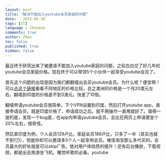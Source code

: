 ```yaml
---
layout: post
title: "解决不能加入youtube会员家庭的问题"
date:   2022-05-30
tags: [IT]
language : Chinese
comments: true
author: Zhen
toc: false
published: true
hidden: false
---
```

最近终于研究出来了被邀请不能加入youtube家庭的问题，之前白白交了好几年的youtube会员家庭价格。现在终于可以带领5个小伙伴一起享受youtube会员了。

首先这个问题的出现是因为我们都翻墙出去买youtube会员。为什么呢？便宜啊！可以[点这个链接](https://www.rockyhsu.com/youtube-premium-prices-country/)看看不同地区的价格比较。总之澳洲的价格是一个月20澳元左右，翻墙到印度的价格是不到3澳元。快差了10倍。

翻墙申请youtube会员很简单，下个VPN设置到印度，然后打开youtube app，直接申请会员，就是印度价格了，申请成功之后，就不用操作一直用就好了。值得一提的是，发现一个bug是，在app内申请youtube会员，会比在网页上申请便宜个20%左右，很奇怪。

然后拿印度为例，个人会员129卢比，家庭会员189卢比，只多了一半（其实也就不到1刀），但是你却可以邀请多5个人一起享用会员。难怪淘宝那么多代买的。会员最大的好处就是可以skip广告，绝对用户体验质的提升！还有后台播放，下载视频，都是出去旅游坐飞机，睡觉听歌的必备。youtube
<!--stackedit_data:
eyJoaXN0b3J5IjpbMTUxMDY2NjQ4OV19
-->